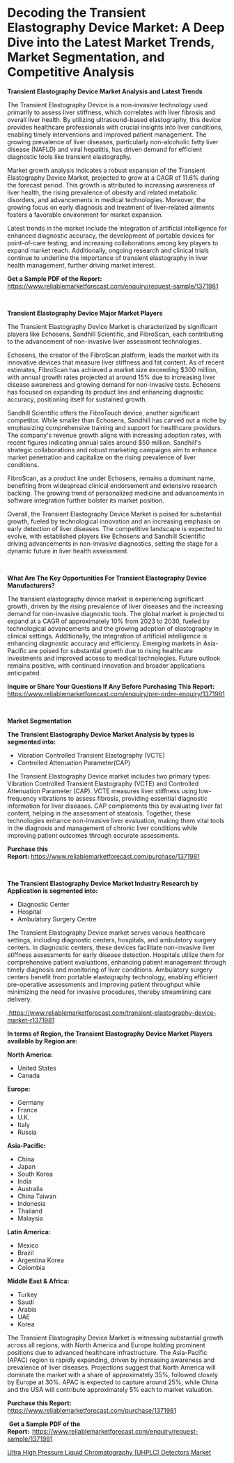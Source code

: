 <p><h1>Decoding the Transient Elastography Device Market: A Deep Dive into the Latest Market Trends, Market Segmentation, and Competitive Analysis</h1></p><p><strong>Transient Elastography Device Market Analysis and Latest Trends</strong></p>
<p><p>The Transient Elastography Device is a non-invasive technology used primarily to assess liver stiffness, which correlates with liver fibrosis and overall liver health. By utilizing ultrasound-based elastography, this device provides healthcare professionals with crucial insights into liver conditions, enabling timely interventions and improved patient management. The growing prevalence of liver diseases, particularly non-alcoholic fatty liver disease (NAFLD) and viral hepatitis, has driven demand for efficient diagnostic tools like transient elastography.</p><p>Market growth analysis indicates a robust expansion of the Transient Elastography Device Market, projected to grow at a CAGR of 11.6% during the forecast period. This growth is attributed to increasing awareness of liver health, the rising prevalence of obesity and related metabolic disorders, and advancements in medical technologies. Moreover, the growing focus on early diagnosis and treatment of liver-related ailments fosters a favorable environment for market expansion.</p><p>Latest trends in the market include the integration of artificial intelligence for enhanced diagnostic accuracy, the development of portable devices for point-of-care testing, and increasing collaborations among key players to expand market reach. Additionally, ongoing research and clinical trials continue to underline the importance of transient elastography in liver health management, further driving market interest.</p></p>
<p><strong>Get a Sample PDF of the Report:&nbsp;</strong> <a href="https://www.reliablemarketforecast.com/enquiry/request-sample/1371981?utm_campaign=3324&utm_medium=2&utm_source=Github&utm_content=ia&utm_term=22032025&utm_id=transient-elastography-device">https://www.reliablemarketforecast.com/enquiry/request-sample/1371981</a></p>
<p>&nbsp;</p>
<p><strong>Transient Elastography Device Major Market Players</strong></p>
<p><p>The Transient Elastography Device Market is characterized by significant players like Echosens, Sandhill Scientific, and FibroScan, each contributing to the advancement of non-invasive liver assessment technologies.</p><p>Echosens, the creator of the FibroScan platform, leads the market with its innovative devices that measure liver stiffness and fat content. As of recent estimates, FibroScan has achieved a market size exceeding $300 million, with annual growth rates projected at around 15% due to increasing liver disease awareness and growing demand for non-invasive tests. Echosens has focused on expanding its product line and enhancing diagnostic accuracy, positioning itself for sustained growth.</p><p>Sandhill Scientific offers the FibroTouch device, another significant competitor. While smaller than Echosens, Sandhill has carved out a niche by emphasizing comprehensive training and support for healthcare providers. The company's revenue growth aligns with increasing adoption rates, with recent figures indicating annual sales around $50 million. Sandhill's strategic collaborations and robust marketing campaigns aim to enhance market penetration and capitalize on the rising prevalence of liver conditions.</p><p>FibroScan, as a product line under Echosens, remains a dominant name, benefiting from widespread clinical endorsement and extensive research backing. The growing trend of personalized medicine and advancements in software integration further bolster its market position.</p><p>Overall, the Transient Elastography Device Market is poised for substantial growth, fueled by technological innovation and an increasing emphasis on early detection of liver diseases. The competitive landscape is expected to evolve, with established players like Echosens and Sandhill Scientific driving advancements in non-invasive diagnostics, setting the stage for a dynamic future in liver health assessment.</p></p>
<p>&nbsp;</p>
<p><strong>What Are The Key Opportunities For Transient Elastography Device Manufacturers?</strong></p>
<p><p>The transient elastography device market is experiencing significant growth, driven by the rising prevalence of liver diseases and the increasing demand for non-invasive diagnostic tools. The global market is projected to expand at a CAGR of approximately 10% from 2023 to 2030, fueled by technological advancements and the growing adoption of elastography in clinical settings. Additionally, the integration of artificial intelligence is enhancing diagnostic accuracy and efficiency. Emerging markets in Asia-Pacific are poised for substantial growth due to rising healthcare investments and improved access to medical technologies. Future outlook remains positive, with continued innovation and broader applications anticipated.</p></p>
<p><strong>Inquire or Share Your Questions If Any Before Purchasing This Report:</strong> <a href="https://www.reliablemarketforecast.com/enquiry/pre-order-enquiry/1371981?utm_campaign=3324&utm_medium=2&utm_source=Github&utm_content=ia&utm_term=22032025&utm_id=transient-elastography-device">https://www.reliablemarketforecast.com/enquiry/pre-order-enquiry/1371981</a></p>
<p>&nbsp;</p>
<p><strong>Market Segmentation</strong></p>
<p><strong>The Transient Elastography Device Market Analysis by types is segmented into:</strong></p>
<p><ul><li>Vibration Controlled Transient Elastography (VCTE)</li><li>Controlled Attenuation Parameter(CAP)</li></ul></p>
<p><p>The Transient Elastography Device market includes two primary types: Vibration Controlled Transient Elastography (VCTE) and Controlled Attenuation Parameter (CAP). VCTE measures liver stiffness using low-frequency vibrations to assess fibrosis, providing essential diagnostic information for liver diseases. CAP complements this by evaluating liver fat content, helping in the assessment of steatosis. Together, these technologies enhance non-invasive liver evaluation, making them vital tools in the diagnosis and management of chronic liver conditions while improving patient outcomes through accurate assessments.</p></p>
<p><strong>Purchase this Report:&nbsp;</strong><a href="https://www.reliablemarketforecast.com/purchase/1371981?utm_campaign=3324&utm_medium=2&utm_source=Github&utm_content=ia&utm_term=22032025&utm_id=transient-elastography-device">https://www.reliablemarketforecast.com/purchase/1371981</a></p>
<p>&nbsp;</p>
<p><strong>The Transient Elastography Device Market Industry Research by Application is segmented into:</strong></p>
<p><ul><li>Diagnostic Center</li><li>Hospital</li><li>Ambulatory Surgery Centre</li></ul></p>
<p><p>The Transient Elastography Device market serves various healthcare settings, including diagnostic centers, hospitals, and ambulatory surgery centers. In diagnostic centers, these devices facilitate non-invasive liver stiffness assessments for early disease detection. Hospitals utilize them for comprehensive patient evaluations, enhancing patient management through timely diagnosis and monitoring of liver conditions. Ambulatory surgery centers benefit from portable elastography technology, enabling efficient pre-operative assessments and improving patient throughput while minimizing the need for invasive procedures, thereby streamlining care delivery.</p></p>
<p><a href="https://www.reliablemarketforecast.com/transient-elastography-device-market-r1371981?utm_campaign=3324&utm_medium=2&utm_source=Github&utm_content=ia&utm_term=22032025&utm_id=transient-elastography-device">&nbsp;https://www.reliablemarketforecast.com/transient-elastography-device-market-r1371981</a></p>
<p><strong>In terms of Region, the Transient Elastography Device Market Players available by Region are:</strong></p>
<p>
    <p> <strong> North America: </strong>
        <ul>
            <li>United States</li>
            <li>Canada</li>
        </ul>
        </p> 
    <p> <strong> Europe: </strong>
        <ul>
            <li>Germany</li>
            <li>France</li>
            <li>U.K.</li>
            <li>Italy</li>
            <li>Russia</li>
        </ul>
        </p> 
    <p> <strong> Asia-Pacific: </strong>
        <ul>
            <li>China</li>
            <li>Japan</li>
            <li>South Korea</li>
            <li>India</li>
            <li>Australia</li>
            <li>China Taiwan</li>
            <li>Indonesia</li>
            <li>Thailand</li>
            <li>Malaysia</li>
        </ul>
        </p> 
    <p> <strong> Latin America: </strong>
        <ul>
            <li>Mexico</li>
            <li>Brazil</li>
            <li>Argentina Korea</li>
            <li>Colombia</li>
        </ul>
        </p> 
    <p> <strong> Middle East & Africa: </strong>
        <ul>
            <li>Turkey</li>
            <li>Saudi</li>
            <li>Arabia</li>
            <li>UAE</li>
            <li>Korea</li>
        </ul>
    </p>
    </p>
<p><p>The Transient Elastography Device Market is witnessing substantial growth across all regions, with North America and Europe holding prominent positions due to advanced healthcare infrastructure. The Asia-Pacific (APAC) region is rapidly expanding, driven by increasing awareness and prevalence of liver diseases. Projections suggest that North America will dominate the market with a share of approximately 35%, followed closely by Europe at 30%. APAC is expected to capture around 25%, while China and the USA will contribute approximately 5% each to market valuation.</p></p>
<p><strong>Purchase this Report: </strong><a href="https://www.reliablemarketforecast.com/purchase/1371981?utm_campaign=3324&utm_medium=2&utm_source=Github&utm_content=ia&utm_term=22032025&utm_id=transient-elastography-device">https://www.reliablemarketforecast.com/purchase/1371981</a></p>
<p>&nbsp;<strong>Get a Sample PDF of the Report:&nbsp;&nbsp;</strong><a href="https://www.reliablemarketforecast.com/enquiry/request-sample/1371981?utm_campaign=3324&utm_medium=2&utm_source=Github&utm_content=ia&utm_term=22032025&utm_id=transient-elastography-device">https://www.reliablemarketforecast.com/enquiry/request-sample/1371981</a></p>
<p><strong></strong></p>
<p><p><a href="https://github.com/rreynagjysma65/Market-Research-Report-List-1/blob/main/ultra-high-pressure-liquid-chromatography-uhplc-detectors-market.md?utm_campaign=3324&utm_medium=2&utm_source=Github&utm_content=ia&utm_term=22032025&utm_id=transient-elastography-device">Ultra High Pressure Liquid Chromatography (UHPLC) Detectors Market</a></p></p>